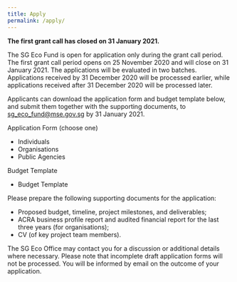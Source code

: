 ```yaml
---
title: Apply
permalink: /apply/
---
```


**The first grant call has closed on 31 January 2021.**

The SG Eco Fund is open for application only during the grant call period. The first grant call period opens on 25 November 2020 and will close on 31 January 2021. The applications will be evaluated in two batches. Applications received by 31 December 2020 will be processed earlier, while applications received after 31 December 2020 will be processed later.

Applicants can download the application form and budget template below, and submit them together with the supporting documents, to [sg_eco_fund@mse.gov.sg](mailto:sg_eco_fund@mse.gov.sg) by 31 January 2021.

Application Form (choose one)
* Individuals
* Organisations
* Public Agencies

Budget Template  
* Budget Template

Please prepare the following supporting documents for the application:
* Proposed budget, timeline, project milestones, and deliverables;
* ACRA business profile report and audited financial report for the last three years (for organisations);
* CV (of key project team members).

The SG Eco Office may contact you for a discussion or additional details where necessary. Please note that incomplete draft application forms will not be processed. You will be informed by email on the outcome of your application.
